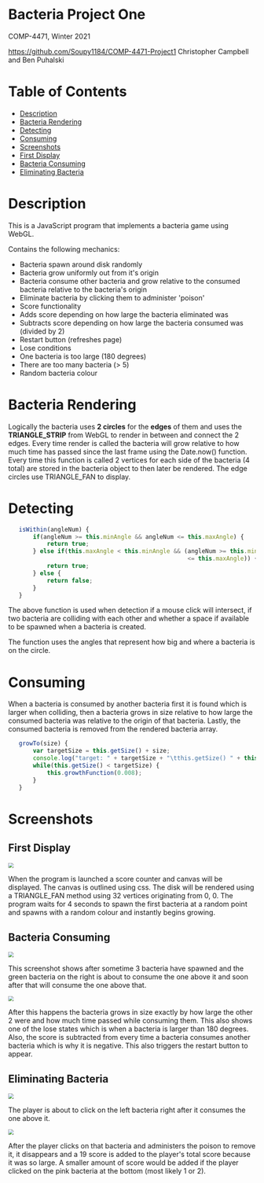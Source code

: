 # Bacteria Project One

COMP-4471, Winter 2021

https://github.com/Soupy1184/COMP-4471-Project1
Christopher Campbell and Ben Puhalski

# Table of Contents

- [Description](#description)
- [Bacteria Rendering](#bacteria-rendering)
- [Detecting](#Detecting)
- [Consuming](#consuming)
- [Screenshots](#screenshots)
 - [First Display](#first-display)
 - [Bacteria Consuming](#bacteria-consuming)
 - [Eliminating Bacteria](#eliminating-bacteria)

# Description

This is a JavaScript program that implements a bacteria game using WebGL.

Contains the following mechanics:

- Bacteria spawn around disk randomly
- Bacteria grow uniformly out from it's origin
- Bacteria consume other bacteria and grow relative to the consumed bacteria relative to the bacteria's origin
- Eliminate bacteria by clicking them to administer 'poison'
- Score functionality
 - Adds score depending on how large the bacteria eliminated was
 - Subtracts score depending on how large the bacteria consumed was (divided by 2)
- Restart button (refreshes page)
- Lose conditions
 - One bacteria is too large (180 degrees)
 - There are too many bacteria (> 5)
- Random bacteria colour

# Bacteria Rendering

Logically the bacteria uses **2 circles** for the **edges** of them and uses the **TRIANGLE_STRIP** from WebGL to render in between and connect the 2 edges. Every time render is called the bacteria will grow relative to how much time has passed since the last frame using the Date.now() function. Every time this function is called 2 vertices for each side of the bacteria (4 total) are stored in the bacteria object to then later be rendered. The edge circles use TRIANGLE_FAN to display.

# Detecting

```javascript
   isWithin(angleNum) {
       if(angleNum >= this.minAngle && angleNum <= this.maxAngle) {
           return true;
       } else if(this.maxAngle < this.minAngle && (angleNum >= this.minAngle || angleNum
                                                   <= this.maxAngle)) {
           return true;
       } else {
           return false;
       }
   }
```

The above function is used when detection if a mouse click will intersect, if two bacteria are colliding with each other and whether a space if available to be spawned when a bacteria is created.

The function uses the angles that represent how big and where a bacteria is on the circle.

# Consuming

When a bacteria is consumed by another bacteria first it is found which is larger when colliding, then a bacteria grows in size relative to how large the consumed bacteria was relative to the origin of that bacteria. Lastly, the consumed bacteria is removed from the rendered bacteria array.

```javascript
   growTo(size) {
       var targetSize = this.getSize() + size;
       console.log("target: " + targetSize + "\tthis.getSize() " + this.getSize() + "\tsize: " + size);
       while(this.getSize() < targetSize) {
           this.growthFunction(0.008);
       }
   }
```

# Screenshots

## First Display

<img src="fig\firstSpawn.png" style="zoom:67%;" />

When the program is launched a score counter and canvas will be displayed. The canvas is outlined using css. The disk will be rendered using a TRIANGLE_FAN method using 32 vertices originating from 0, 0. The program waits for 4 seconds to spawn the first bacteria at a random point and spawns with a random colour and instantly begins growing.

## Bacteria Consuming

<img src="fig\beforeconsume.png" style="zoom:67%;" />

This screenshot shows after sometime 3 bacteria have spawned and the green bacteria on the right is about to consume the one above it and soon after that will consume the one above that.

<img src="fig\afterConsume.png" style="zoom:67%;" />

After this happens the bacteria grows in size exactly by how large the other 2 were and how much time passed while consuming them. This also shows one of the lose states which is when a bacteria is larger than 180 degrees. Also, the score is subtracted from every time a bacteria consumes another bacteria which is why it is negative. This also triggers the restart button to appear.

## Eliminating Bacteria

<img src="fig\beforeClick.png" style="zoom:67%;" />

The player is about to click on the left bacteria right after it consumes the one above it.

<img src="fig\afterClick.png" style="zoom:67%;" />

After the player clicks on that bacteria and administers the poison to remove it, it disappears and a 19 score is added to the player's total score because it was so large. A smaller amount of score would be added if the player clicked on the pink bacteria at the bottom (most likely 1 or 2).



